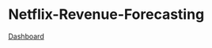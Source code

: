 # Netflix-Revenue-Forecasting

[Dashboard](https://us3.ca.analytics.ibm.com/bi/?perspective=dashboard&pathRef=.my_folders%2FAreavsRevenue&action=view&mode=dashboard)

